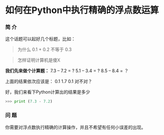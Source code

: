# 如何在Python中执行精确的浮点数运算
### 简 介
这个话题可以起好几个标题，比如：
> 为什么 0.1 + 0.2 不等于 0.3

> 怎样证明计算机是傻X

**我们先来做个计算题：**
7.3 – 7.2 = ?
5.1 – 3.4 = ?
8.5 – 8.4 = ？

上面的结果依次应该是： 0.1 1.7 0.1 对不对？

好，我们来看下Python计算出的结果是多少
```python
>>> print (7.3 - 7.2)

```

### 问 题
你需要对浮点数执行精确的计算操作，并且不希望有任何小误差的出现。

